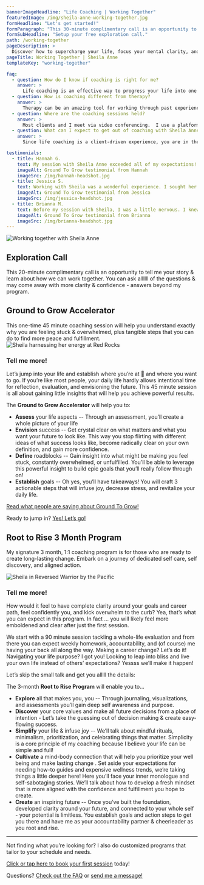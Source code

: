 ```yaml
---
bannerImageHeadline: "Life Coaching | Working Together"
featuredImage: /img/sheila-anne-working-together.jpg
formHeadline: "Let's get started!"
formParagraph: "This 30-minute complimentary call is an opportunity to ask questions and learn how Sheila Anne can help you transform your life:"
formSubHeadline: "Setup your free exploration call."
path: /working-together
pageDescription: >
  Discover how to supercharge your life, focus your mental clarity, and balance your ambitions with the ability to be present with Sheila Anne Life Coaching
pageTitle: Working Together | Sheila Anne
templateKey: "working-together"

faq:
  - question: How do I know if coaching is right for me?
    answer: >
      Life coaching is an effective way to progress your life into one that feels aligned, empowered, and fulfilling.  Coaching is designed to continually give power back to the client, to cultivate more growth and self-understanding. If you find yourself feeling like you might not be doing what you really want to do, in your career, physical space, relationships, activities, etc., life coaching can help you gain clarity in your future and take actions toward transformation. Different coaches will have different approaches and niches, so clients have options of the type of coach they want to work with. I specifically focus on health & wellness, life purpose, career coaching, and managing grief & change. To learn more about if we are a good fit, sign up for a complimentary 30 minute call.
  - question: How is coaching different from therapy?
    answer: >
      Therapy can be an amazing tool for working through past experiences, and with the right therapist you can create a beautiful space for healing and personal growth. On the other hand, life coaching is future-focused and progress oriented.  Sessions will focus on where you are and where you want to go. Though we may touch on the past to gain more perspective and context, we will always be bringing it back to the present and the future. I will also support you with accountability tools and homework, because I know that many of the successes and the “a-ha”s actually occur outside of our time together.
  - question: Where are the coaching sessions held?
    answer: >
      Most clients and I meet via video conferencing.  I use a platform that allows us to meet in a private room and communicate in real time with clear video and sound.  I send a meeting link prior to our scheduled appointment.  Alternatively, we can meet via phone calls.
  - question: What can I expect to get out of coaching with Sheila Anne?
    answer: >
      Since life coaching is a client-driven experience, you are in the driver's seat. Put lots of effort into our sessions & into your life in between, and you will be rewarded exponentially! Each time we meet, you will come with something specific that you want to focus on (yes, it’s ok if the conversation organically takes a new direction if that’s what you want!) and it’s my job to support you with tools and additional perspectives. At the end we’ll decide together what actions you will be accountable for before our next session, so you are always moving forward toward your goals. Each time we meet we will celebrate any accomplishments, and you also may always share personal frustrations and questions.

testimonials:
  - title: Hannah G.
    text: My session with Sheila Anne exceeded all of my expectations! For a while I have been struggling with how to find my career path and I went into the session with Sheila Anne hoping to find some clarity in this aspect. What I learned is that to find this answer I have to dig into another area of my life in which I have been struggling – spirituality and connection to myself. In the 45 minutes I had with Sheila I managed to dig deep and discover how specific moments in past may be contributing to some limiting beliefs that I hold. I felt very comfortable in the session which enabled me to open up and discover my deeply held beliefs that are holding me back!Sheila asks prompting questions which enable you to find the answers within yourself in a supportive, safe and encouraging way. I highly recommend working with her if you have any blocks in your life or just want to feel more grounded!
    imageAlt: Ground To Grow testimonial from Hannah
    imageSrc: /img/hannah-headshot.jpg
  - title: Jessica S.
    text: Working with Sheila was a wonderful experience. I sought her guidance regarding limiting beliefs surrounding a new career venture and in our short time together she was not only able to help me name and clearly identify those limiting beliefs, but also begin exploring alternate beliefs that are more supportive. She held space beautifully and her grounded, calm presence could be felt through the screen. By the end of the session I was feeling much more rooted and confident in myself and excited rather than scared shitless
    imageAlt: Ground To Grow testimonial from Jessica
    imageSrc: /img/jessica-headshot.jpg
  - title: Brianna M.
    text: Before my session with Sheila, I was a little nervous. I knew I had things I wanted to work on, but I wasn't sure if I would be able to find the right way to articulate them. But right away, Sheila helped ground me and provided a safe space by taking the time to work on breathwork and centering before we got started. I really enjoyed the questions she asked, and I felt that I was organically able to find answers without it feeling forced. She is also an incredible listener and was able to repeat back things I said verbatim and worked with me to unpack deeper meaning on them. After our session, I felt energized and excited and that feeling continued for the rest of the day. Thank you so much, Sheila!
    imageAlt: Ground To Grow testimonial from Brianna
    imageSrc: /img/brianna-headshot.jpg
---
```


![Working together with Sheila Anne](/img/sheila-anne-working-together.jpg)

<h2 id="exploration-call">Exploration Call</h2>
This 20-minute complimentary call is an opportunity to tell me your story & learn about how we can work together.  You can ask allllll of the questions & may come away with more clarity & confidence - answers beyond my program.

<h2 id="ground-to-grow">Ground to Grow Accelerator</h2>
This one-time 45 minute coaching session will help you understand exactly why you are feeling stuck & overwhelmed, plus tangible steps that you can do to find more peace and fulfillment.

<img src="/img/sheila-anne-ground-to-grow.jpg" alt="Sheila harnessing her energy at Red Rocks" title="This is how you feel after Ground To Grow" loading="lazy">

### Tell me more!

Let’s jump into your life and establish where you’re at 📍 and where you want to go. If you’re like most people, your daily life hardly allows intentional time for reflection, evaluation, and envisioning the future. This 45 minute session is all about gaining little insights that will help you achieve powerful results.

The **Ground to Grow Accelerator** will help you to:

- **Assess** your life aspects -- Through an assessment, you’ll create a whole picture of your life
- **Envision** success -- Get crystal clear on what matters and what you want your future to look like. This way you stop flirting with different ideas of what success looks like, become radically clear on your own definition, and gain more confidence.
- **Define** roadblocks -- Gain insight into what might be making you feel stuck, constantly overwhelmed, or unfulfilled. You’ll be able to leverage this powerful insight to build epic goals that you’ll really follow through on!
- **Establish** goals -- Oh yes, you’ll have takeaways! You will craft 3 actionable steps that will infuse joy, decrease stress, and revitalize your daily life.

[Read what people are saying about Ground To Grow!](#testimonials)

Ready to jump in?
[Yes! Let’s go!](/book/)

<h2 id="root-to-rise">Root to Rise 3 Month Program</h2>

My signature 3 month, 1:1 coaching program is for those who are ready to create long-lasting change. Embark on a journey of dedicated self care, self discovery, and aligned action.

<img src="/img/sheila-anne-root-to-rise.jpg" alt="Sheila in Reversed Warrior by the Pacific" title="This is how you feel after Root To Rise" loading="lazy">

### Tell me more!

How would it feel to have complete clarity around your goals and career path, feel confidently you, and kick overwhelm to the curb? Yea, that’s what you can expect in this program. In fact … you will likely feel more emboldened and clear after just the first session.

We start with a 90 minute session tackling a whole-life evaluation and from there you can expect weekly homework, accountability, and (of course) me having your back all along the way. Making a career change? Let’s do it! Navigating your life purpose? I got you! Looking to leap into bliss and live your own life instead of others’ expectations? Yessss we’ll make it happen!

Let’s skip the small talk and get you alllll the details:

The 3-month **Root to Rise Program** will enable you to…

- **Explore** all that makes you, you -- Through journaling, visualizations, and assessments you’ll gain deep self awareness and purpose.
- **Discover** your core values and make all future decisions from a place of intention - Let’s take the guessing out of decision making & create easy-flowing success.
- **Simplify** your life & infuse joy -- We’ll talk about mindful rituals, minimalism, prioritization, and celebrating things that matter. Simplicity is a core principle of my coaching because I believe your life can be simple and full!
- **Cultivate** a mind-body connection that will help you prioritize your well being and make lasting change . Set aside your expectations for needing how-to guides and expensive wellness trends, we’re taking things a little deeper here! Here you’ll face your inner monologue and self-sabotaging stories. We’ll talk about how to develop a fresh mindset that is more aligned with the confidence and fulfillment you hope to create.
- **Create** an inspiring future -- Once you’ve built the foundation, developed clarity around your future, and connected to your whole self - your potential is limitless. You establish goals and action steps to get you there and have me as your accountability partner & cheerleader as you root and rise.

---

Not finding what you’re looking for? I also do customized programs that tailor to your schedule and needs.

[Click or tap here to book your first session](/book/) today!

Questions? [Check out the FAQ](#faq) or [send me a message!](/contact/)
